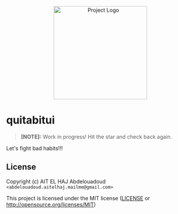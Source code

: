 
<div align="center">
  <img src="https://github.com/user-attachments/assets/a163ef57-e322-418b-8300-351a6fda4d3c" alt="Project Logo" width="250" height="250">
</div>

#     quitabitui
> **[NOTE]:** Work in progress! Hit the star and check back again.

Let's fight bad habits!!!

## License

Copyright (c) AIT EL HAJ Abdelouadoud `<abdelouadoud.aitelhaj.mailme@gmail.com>`

This project is licensed under the MIT license ([LICENSE] or <http://opensource.org/licenses/MIT>)

[LICENSE]: ./LICENSE
